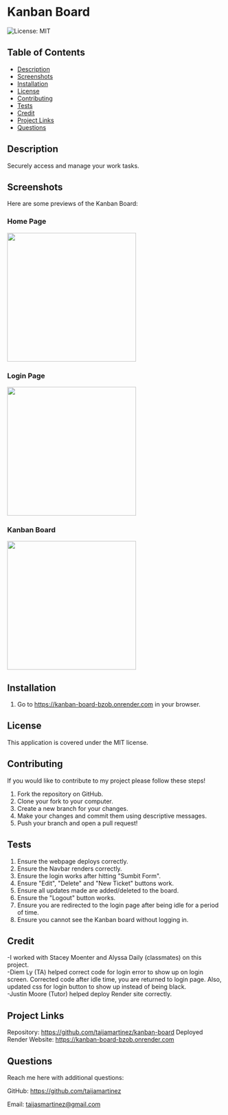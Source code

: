 # Kanban Board
![License: MIT](https://img.shields.io/badge/License-MIT-yellow.svg)

## Table of Contents
- [Description](#description)
- [Screenshots](#screenshots)
- [Installation](#installation)
- [License](#license)
- [Contributing](#contributing)
- [Tests](#tests)
- [Credit](#credit)
- [Project Links](#project-links)
- [Questions](#questions)

## Description
Securely access and manage your work tasks.

## Screenshots
Here are some previews of the Kanban Board:

### Home Page
<img src="client/dist/assets/images/kanban-home.jpg" width="300">

### Login Page
<img src="client/dist/assets/images/kanban-login.jpg" width="300">

### Kanban Board
<img src="client/dist/assets/images/kanban1.jpg" width="300">

## Installation
1. Go to https://kanban-board-bzob.onrender.com in your browser.

## License
This application is covered under the MIT license.

## Contributing
If you would like to contribute to my project please follow these steps!

1. Fork the repository on GitHub.
2. Clone your fork to your computer.
3. Create a new branch for your changes.
4. Make your changes and commit them using descriptive messages.
5. Push your branch and open a pull request!

## Tests
1. Ensure the webpage deploys correctly.
2. Ensure the Navbar renders correctly.
3. Ensure the login works after hitting "Sumbit Form".
4. Ensure "Edit", "Delete" and "New Ticket" buttons work.
5. Ensure all updates made are added/deleted to the board.
6. Ensure the "Logout" button works.
7. Ensure you are redirected to the login page after being idle for a period of time.
8. Ensure you cannot see the Kanban board without logging in.

## Credit

-I worked with Stacey Moenter and Alyssa Daily (classmates) on this project.<br>
-Diem Ly (TA) helped correct code for login error to show up on login screen. Corrected code after idle time, you are returned to login page. Also, updated css for login button to show up instead of being black.<br>
-Justin Moore (Tutor) helped deploy Render site correctly. 


## Project Links
Repository: https://github.com/taijamartinez/kanban-board
Deployed Render Website: https://kanban-board-bzob.onrender.com
## Questions
Reach me here with additional questions:

GitHub: https://github.com/taijamartinez

Email: taijasmartinez@gmail.com